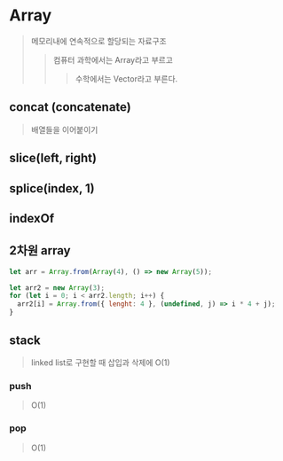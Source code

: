 # Array

> 메모리내에 연속적으로 할당되는 자료구조
>
> > 컴퓨터 과학에서는 Array라고 부르고
> >
> > > 수학에서는 Vector라고 부른다.

## concat (concatenate)

> 배열들을 이어붙이기

## slice(left, right)

## splice(index, 1)

## indexOf

## 2차원 array

```js
let arr = Array.from(Array(4), () => new Array(5));
```

```js
let arr2 = new Array(3);
for (let i = 0; i < arr2.length; i++) {
  arr2[i] = Array.from({ lenght: 4 }, (undefined, j) => i * 4 + j);
}
```

## stack

> linked list로 구현할 때 삽입과 삭제에 O(1)

### push

> O(1)

### pop

> O(1)
